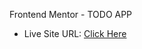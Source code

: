 Frontend Mentor - TODO APP

- Live Site URL: [Click Here](https://todo-frontendmentor-trz.netlify.app)
